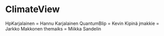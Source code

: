 # ClimateView

HpKarjalainen = Hannu Karjalainen
QuantumBlip = Kevin Kipinä
jmakkie = Jarkko Makkonen
themaiks = Miikka Sandelin
